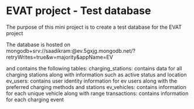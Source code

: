# EVAT project - Test database  

The purpose of this mini project is to create a test database for the EVAT project

The database is hosted on mongodb+srv://saadikram:<Pp5kz2JTvJByRLzt>@ev.5gxjg.mongodb.net/?retryWrites=true&w=majority&appName=EV 

and contains the following tables:
charging_stations: contains data for all charging stations along with information such as active status and location
ev_users: contains user identity information for ev users along with the preferred charging methods and stations
ev_vehicles: contains information for each unique vehicle along with range
transactions: contains information for each charging event

